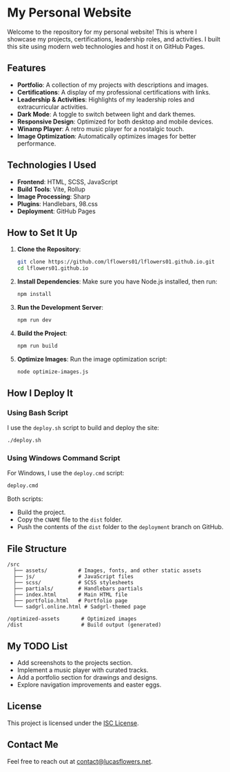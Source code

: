 # My Personal Website

Welcome to the repository for my personal website! This is where I showcase my projects, certifications, leadership roles, and activities. I built this site using modern web technologies and host it on GitHub Pages.

## Features

- **Portfolio**: A collection of my projects with descriptions and images.
- **Certifications**: A display of my professional certifications with links.
- **Leadership & Activities**: Highlights of my leadership roles and extracurricular activities.
- **Dark Mode**: A toggle to switch between light and dark themes.
- **Responsive Design**: Optimized for both desktop and mobile devices.
- **Winamp Player**: A retro music player for a nostalgic touch.
- **Image Optimization**: Automatically optimizes images for better performance.

## Technologies I Used

- **Frontend**: HTML, SCSS, JavaScript
- **Build Tools**: Vite, Rollup
- **Image Processing**: Sharp
- **Plugins**: Handlebars, 98.css
- **Deployment**: GitHub Pages

## How to Set It Up

1. **Clone the Repository**:
   ```bash
   git clone https://github.com/lflowers01/lflowers01.github.io.git
   cd lflowers01.github.io
   ```

2. **Install Dependencies**:
   Make sure you have Node.js installed, then run:
   ```bash
   npm install
   ```

3. **Run the Development Server**:
   ```bash
   npm run dev
   ```

4. **Build the Project**:
   ```bash
   npm run build
   ```

5. **Optimize Images**:
   Run the image optimization script:
   ```bash
   node optimize-images.js
   ```

## How I Deploy It

### Using Bash Script
I use the `deploy.sh` script to build and deploy the site:
```bash
./deploy.sh
```

### Using Windows Command Script
For Windows, I use the `deploy.cmd` script:
```cmd
deploy.cmd
```

Both scripts:
- Build the project.
- Copy the `CNAME` file to the `dist` folder.
- Push the contents of the `dist` folder to the `deployment` branch on GitHub.

## File Structure

```
/src
  ├── assets/          # Images, fonts, and other static assets
  ├── js/              # JavaScript files
  ├── scss/            # SCSS stylesheets
  ├── partials/        # Handlebars partials
  ├── index.html       # Main HTML file
  ├── portfolio.html   # Portfolio page
  └── sadgrl.online.html # Sadgrl-themed page

/optimized-assets       # Optimized images
/dist                   # Build output (generated)
```

## My TODO List

- Add screenshots to the projects section.
- Implement a music player with curated tracks.
- Add a portfolio section for drawings and designs.
- Explore navigation improvements and easter eggs.

## License

This project is licensed under the [ISC License](LICENSE).

## Contact Me

Feel free to reach out at [contact@lucasflowers.net](mailto:contact@lucasflowers.net).
